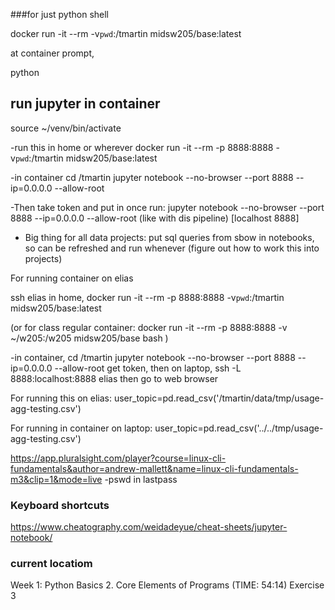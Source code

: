 ###for just python shell

docker run -it --rm -v`pwd`:/tmartin midsw205/base:latest


at container prompt,

python


## run jupyter in container

source ~/venv/bin/activate

-run this in home or wherever
docker run -it --rm -p 8888:8888 -v`pwd`:/tmartin midsw205/base:latest

-in container
cd /tmartin
jupyter notebook --no-browser --port 8888 --ip=0.0.0.0 --allow-root 


-Then take token and put in once run: 
jupyter notebook --no-browser --port 8888 --ip=0.0.0.0 --allow-root 
(like with dis pipeline) [localhost 8888]

- Big thing for all data projects: put sql queries from sbow in notebooks, so can be refreshed and run whenever (figure out how to work this into projects) 

For running container on elias

ssh elias
in home, 
docker run -it --rm -p 8888:8888 -v`pwd`:/tmartin midsw205/base:latest

(or for class regular container:
docker run -it --rm -p 8888:8888 -v ~/w205:/w205 midsw205/base bash
)


-in container, cd /tmartin
jupyter notebook --no-browser --port 8888 --ip=0.0.0.0 --allow-root 
get token, then
on laptop,
ssh -L 8888:localhost:8888 elias
then go to web browser

For running this on elias:
user_topic=pd.read_csv('/tmartin/data/tmp/usage-agg-testing.csv')

For running in container on laptop:
user_topic=pd.read_csv('../../tmp/usage-agg-testing.csv')



https://app.pluralsight.com/player?course=linux-cli-fundamentals&author=andrew-mallett&name=linux-cli-fundamentals-m3&clip=1&mode=live
-pswd in lastpass

### Keyboard shortcuts
https://www.cheatography.com/weidadeyue/cheat-sheets/jupyter-notebook/

### current locatiom
 Week 1: Python Basics  2. Core Elements of Programs (TIME: 54:14)  Exercise 3